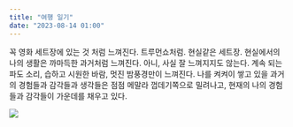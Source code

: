 ```yaml
---
title: "여행 일기"
date: "2023-08-14 01:00"
---
```


꼭 영화 세트장에 있는 것 처럼 느껴진다. 트루먼쇼처럼. 현실같은 세트장. 현실에서의 나의 생활은 까마득한 과거처럼 느껴진다. 아니, 사실 잘 느껴지지도 않는다. 계속 되는 파도 소리, 습하고 시원한 바람, 멋진 밤풍경만이 느껴진다. 나를 켜켜이 쌓고 있을 과거의 경험들과 감각들과 생각들은 점점 메말라 껍데기쪽으로 밀려나고, 현재의 나의 경험들과 감각들이 가운데를 채우고 있다.

![](../photo/2023-08-14-여행_일기.jpg)